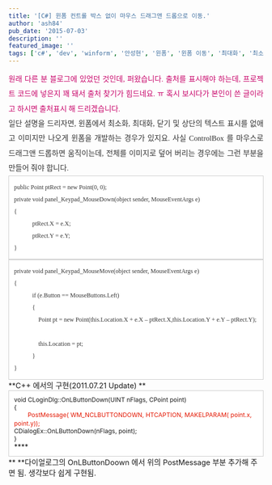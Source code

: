 ```yaml
---
title: '[C#] 윈폼 컨트롤 박스 없이 마우스 드래그앤 드롭으로 이동.'
author: 'ash84'
pub_date: '2015-07-03'
description: ''
featured_image: ''
tags: ['c#', 'dev', 'winform', '안성현', '윈폼', '윈폼 이동', '최대화', '최소화', '컨트롤박스']
---
```



<div style="text-align: justify; line-height: 2; color: rgb(51, 51, 51); font-family: 굴림; font-size: 9pt; "><span style="font-size: 11pt; color: rgb(200, 5, 106); font-family: Dotum; line-height: 2; ">원래 다른 분 블로그에 있었던 것인데, 퍼왔습니다. 출처를 표시해야 하는데, 프로젝트 코드에 넣은지 꽤 돼서 출처 찾기가 힘드네요. ㅠ 혹시 보시다가 본인이 쓴 글이라고 하시면 출처표시 해 드리겠습니다. </span></div><span style="font-size: 11pt; ">  
</span>

<div style="text-align: justify; line-height: 2; color: rgb(51, 51, 51); font-family: 굴림; font-size: 9pt; "><span style="font-size: 11pt; ">  
</span><font color="#333333" face="굴림">  
<span style="font-size: 11pt; ">  
</span></font></div><span style="font-size: 11pt; ">  
</span>

<div style="text-align: justify; line-height: 2; color: rgb(51, 51, 51); font-family: 굴림; font-size: 9pt; "><span style="font-size: 11pt; ">  
</span><font color="#333333" face="굴림"><span style="font-size: 10pt; "><span style="font-family: Dotum; font-size: 11pt; ">일단 설명을 드리자면, 윈폼에서 최소화, 최대화, 닫기 및 상단의 텍스트 표시를 없애고 이미지만 나오게 윈폼을 개발하는 경우가 있지요. 사실 ControlBox 를 마우스로 드래그앤 드롭하면 움직이는데, 전체를 이미지로 덮어 버리는 경우에는 그런 부분을 만들어 줘야 합니다. </span></span></font></div><span style="font-size: 11pt; ">  
</span>

<div style="text-align: justify; line-height: 2; color: rgb(51, 51, 51); font-family: 굴림; font-size: 9pt; "><span style="font-size: 11pt; ">  
</span>  
<span style="font-size: 11pt; ">  
</span></div><span style="font-size: 11pt; ">  
</span>

<div style="line-height: 2; color: rgb(51, 51, 51); font-family: 굴림; font-size: 9pt; "><span style="font-size: 11pt; ">  
</span><font color="#333333" face="굴림"></font></div><span style="font-size: 11pt; ">  
</span>

<div class="txc-textbox" style="border-top-style: solid; border-right-style: solid; border-bottom-style: solid; border-left-style: solid; border-top-width: 1px; border-right-width: 1px; border-bottom-width: 1px; border-left-width: 1px; border-top-color: rgb(203, 203, 203); border-right-color: rgb(203, 203, 203); border-bottom-color: rgb(203, 203, 203); border-left-color: rgb(203, 203, 203); background-color: rgb(255, 255, 255); padding-top: 10px; padding-right: 10px; padding-bottom: 10px; padding-left: 10px; line-height: 2; color: rgb(51, 51, 51); font-family: 굴림; font-size: 9pt; "><span style="font-size: 11pt; ">  
</span><div><span style="font-size: 11pt; ">  
</span><font color="#333333" face="굴림"><span style="font-size: 10pt; "><span style="font-family: Dotum; font-size: 9pt; ">public Point ptRect = new Point(0, 0);</span></span></font></div><span style="font-size: 9pt; ">  
</span>

<div><span style="font-size: 9pt; ">  
</span><font color="#333333" face="굴림">  
<span style="font-size: 9pt; ">  
</span></font></div><span style="font-size: 9pt; ">  
</span>

<div><span style="font-size: 9pt; ">  
</span><font color="#333333" face="굴림"><span style="font-size: 10pt; "><span style="font-family: Dotum; font-size: 9pt; ">private void panel_Keypad_MouseDown(object sender, MouseEventArgs e)</span></span></font></div><span style="font-size: 9pt; ">  
</span>

<div><span style="font-size: 9pt; ">  
</span><font color="#333333" face="굴림"><span style="font-size: 10pt; "><span style="font-family: Dotum; font-size: 9pt; ">{</span></span></font></div><span style="font-size: 9pt; ">  
</span>

<div><span style="font-size: 9pt; ">  
</span><font color="#333333" face="굴림"><span style="font-size: 10pt; "><span style="font-family: Dotum; font-size: 9pt; ">            ptRect.X = e.X;</span></span></font></div><span style="font-size: 9pt; ">  
</span>

<div><span style="font-size: 9pt; ">  
</span><font color="#333333" face="굴림"><span style="font-size: 10pt; "><span style="font-family: Dotum; font-size: 9pt; ">            ptRect.Y = e.Y;</span></span></font></div><span style="font-size: 9pt; ">  
</span>

<div><span style="font-size: 9pt; ">  
</span><font color="#333333" face="굴림"><span style="font-size: 10pt; "><span style="font-family: Dotum; font-size: 9pt; ">}</span></span></font></div><span style="font-size: 11pt; ">  
</span>

</div><span style="font-size: 11pt; ">  
</span>

<div style="line-height: 2; color: rgb(51, 51, 51); font-family: 굴림; font-size: 9pt; "><span style="font-size: 11pt; ">  
</span><font color="#333333" face="굴림"></font></div><span style="font-size: 11pt; ">  
</span>

<div style="line-height: 2; color: rgb(51, 51, 51); font-family: 굴림; font-size: 9pt; "><span style="font-size: 11pt; ">  
</span>  
<span style="font-size: 11pt; ">  
</span></div><span style="font-size: 11pt; ">  
</span>

<div style="line-height: 2; color: rgb(51, 51, 51); font-family: 굴림; font-size: 9pt; "><span style="font-size: 11pt; ">  
</span><font color="#333333" face="굴림"></font></div><span style="font-size: 11pt; ">  
</span>

<div class="txc-textbox" style="border-top-style: solid; border-right-style: solid; border-bottom-style: solid; border-left-style: solid; border-top-width: 1px; border-right-width: 1px; border-bottom-width: 1px; border-left-width: 1px; border-top-color: rgb(203, 203, 203); border-right-color: rgb(203, 203, 203); border-bottom-color: rgb(203, 203, 203); border-left-color: rgb(203, 203, 203); background-color: rgb(255, 255, 255); padding-top: 10px; padding-right: 10px; padding-bottom: 10px; padding-left: 10px; line-height: 2; color: rgb(51, 51, 51); font-family: 굴림; font-size: 9pt; "><span style="font-size: 11pt; ">  
</span><div><span style="font-size: 11pt; ">  
</span><font color="#333333" face="굴림"><span style="font-size: 10pt; "><span style="font-family: Dotum; font-size: 9pt; ">private void panel_Keypad_MouseMove(object sender, MouseEventArgs e)</span></span></font></div><span style="font-size: 9pt; ">  
</span>

<div><span style="font-size: 9pt; ">  
</span><font color="#333333" face="굴림"><span style="font-size: 10pt; "><span style="font-family: Dotum; font-size: 9pt; ">{</span></span></font></div><span style="font-size: 9pt; ">  
</span>

<div><span style="font-size: 9pt; ">  
</span><font color="#333333" face="굴림"><span style="font-size: 10pt; "><span style="font-family: Dotum; font-size: 9pt; ">            if (e.Button == MouseButtons.Left)</span></span></font></div><span style="font-size: 9pt; ">  
</span>

<div><span style="font-size: 9pt; ">  
</span><font color="#333333" face="굴림"><span style="font-size: 10pt; "><span style="font-family: Dotum; font-size: 9pt; ">            {</span></span></font></div><span style="font-size: 9pt; ">  
</span>

<div><span style="font-size: 9pt; ">  
</span><span style="font-size: 10pt; "><span style="font-family: Dotum; font-size: 9pt; ">                Point pt = new Point(this.Location.X + e.X – ptRect.X,this.Location.Y + e.Y – ptRect.Y);</span></span></div><span style="font-size: 9pt; ">  
</span>

<div><span style="font-size: 9pt; ">  
</span><font color="#333333" face="굴림"><span style="font-size: 10pt; "><span style="font-family: Dotum; font-size: 9pt; ">                </span></span></font></div><span style="font-size: 9pt; ">  
</span>

<div><span style="font-size: 9pt; ">  
</span><font color="#333333" face="굴림"><span style="font-size: 10pt; "><span style="font-family: Dotum; font-size: 9pt; ">                this.Location = pt;</span></span></font></div><span style="font-size: 9pt; ">  
</span>

<div><span style="font-size: 9pt; ">  
</span><font color="#333333" face="굴림"><span style="font-size: 10pt; "><span style="font-family: Dotum; font-size: 9pt; ">            }</span></span></font></div><span style="font-size: 9pt; ">  
</span>

<div><span style="font-size: 9pt; ">  
</span><font color="#333333" face="굴림"></font><span style="font-family: 굴림; color: rgb(51, 51, 51); "><span style="font-size: 10pt; "><span style="font-family: Dotum; font-size: 9pt; ">}</span></span></span></div><span style="font-size: 11pt; ">  
</span>

</div><span style="font-size: 11pt; ">  
</span>

<div style="line-height: 2; color: rgb(51, 51, 51); font-family: 굴림; font-size: 9pt; "><span style="font-size: 11pt; ">  
</span><span style="font-family: 굴림; color: rgb(51, 51, 51); "></span></div><span style="font-size: 11pt; "></span>

  
<span style="font-size: 11pt; ">  
</span>  
**<span style="font-size: 11pt; ">C++ 에서의 구현(2011.07.21 Update)</span>  
<span style="font-size: 11pt; ">  
</span>  
**

<div><span style="font-size: 11pt; ">  
</span></div><div class="txc-textbox" style="border-top-style: solid; border-right-style: solid; border-bottom-style: solid; border-left-style: solid; border-top-width: 1px; border-right-width: 1px; border-bottom-width: 1px; border-left-width: 1px; border-top-color: rgb(203, 203, 203); border-right-color: rgb(203, 203, 203); border-bottom-color: rgb(203, 203, 203); border-left-color: rgb(203, 203, 203); background-color: rgb(255, 255, 255); padding-top: 10px; padding-right: 10px; padding-bottom: 10px; padding-left: 10px; "><span style="font-size: 11pt; ">  
</span><div><span style="font-size: 11pt; ">  
<span style="font-size: 9pt; ">void CLoginDlg::OnLButtonDown(UINT nFlags, CPoint point)</span></span></div><span style="font-size: 9pt; ">  
</span>

<div><span style="font-size: 9pt; ">{</span><span class="Apple-tab-span" style="white-space: pre; font-size: 9pt; "></span><span style="font-size: 9pt; "> </span></div><span style="font-size: 9pt; ">  
</span>

<div><span style="font-size: 9pt; ">   </span><font color="#e31600"><span style="font-size: 9pt; ">     PostMessage( WM_NCLBUTTONDOWN, HTCAPTION, MAKELPARAM( point.x, point.y)); </span>  
<span style="font-size: 9pt; ">  
  </span></font></div><span style="font-size: 9pt; ">  
</span>

<div><span class="Apple-tab-span" style="white-space: pre; font-size: 9pt; "></span><span style="font-size: 9pt; ">CDialogEx::OnLButtonDown(nFlags, point);</span></div><span style="font-size: 9pt; ">  
</span>

<div><span style="font-size: 9pt; ">}</span></div><span style="font-size: 11pt; ">  
</span>****

<span style="font-size: 11pt; ">  
</span>

</div>**  
<span style="font-size: 11pt; ">  
</span>**<span style="font-size: 11pt; ">다이얼로그의 OnLButtonDoown 에서 위의 PostMessage 부분 추가해 주면 됨. 생각보다 쉽게 구현됨. </span>



